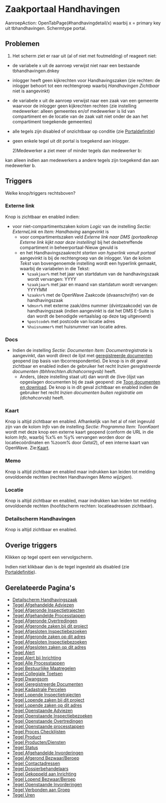 # Zaakportaal Handhavingen

AanroepAction: OpenTabPage(#handhavingdetail/x) waarbij x = primary key uit tbhandhavingen.
Schermtype portal.

## Problemen

1. Het scherm ziet er raar uit (al of niet met foutmelding) of reageert niet:

- de variabele x uit de aanroep verwijst niet naar een bestaande tbhandhavingen.dnkey
- inlogger heeft geen kijkrechten voor Handhavingszaken (zie rechten: de inlogger behoort tot een rechtengroep waarbij _Handhavingen Zichtbaar_ niet is aangevinkt)
- de variabele x uit de aanroep verwijst naar een zaak van een gemeente waarvoor de inlogger geen kijkrechten rechten (zie instelling medewerker: alleen gemeentes en/of medewerker is lid van compartiment en de locatie van de zaak valt niet onder de aan het compartiment toegekende gemeentes)
- alle tegels zijn disabled of onzichtbaar op conditie (zie [Portaldefinitie](/docs/instellen_inrichten/portaldefinitie.md))
- geen enkele tegel uit dit portal is toegekend aan inlogger.

  2)Medewerker a ziet meer of minder tegels dan medewerker b:

kan alleen indien aan medewerkers a andere tegels zijn toegekend dan aan medewerker b.

## Triggers

Welke knop/triggers rechtsboven?

### Externe link

Knop is zichtbaar en enabled indien:

- voor niet-compartimentszaken kolom _Logic_ van de instelling _Sectie: ExterneLink_ en _Item: Handhaving_ aangevinkt is
  - voor compartimentszaken veld _Externe link naar DMS (portaalknop Externe link kijkt naar deze instelling)_ bij het desbetreffende compartiment in beheerportaal-Nieuw gevuld is
  - en het Handhavingszaakrecht _starten van hyperlink vanuit portaal_ aangevinkt is bij de rechtengroep van de inlogger. Van de kolom _Tekst_ van bovengenoemde instelling wordt een hyperlink gemaakt, waarbij de variabelen in die Tekst:
    - `%zaakjaar%` met het jaar van startdatum van de handhavingszaak wordt vervangen: YYYY
    - `%zaakjaar%` met jaar en maand van startdatum wordt vervangen: YYYYMM
    - `%zaaknr%` met de OpenWave Zaakcode (dvaanschrijfnr) van de handhavingszaak
    - `%dmsnr%` met externe zaak/dms nummer (dvintzaakcode) van de handhavingszaak (indien aangevinkt is dat het DMS E-Suite is dan wordt de benodigde vertaalslag op deze tag uitgevoerd)
    - `%postcode%` met postcode van locatie adres
    - `%huisnummer%` met huisnummer van locatie adres.

### Docs

- Indien de instelling _Sectie: Documenten Item: Documentregistratie_ is aangevinkt, dan wordt direct de lijst met [geregistreerde documenten](/docs/probleemoplossing/module_overstijgende_schermen/geregistreerde_documenten.md) geopend (op basis van tbcorrespondentie). De knop is in dit geval zichtbaar en enabled indien de gebruiker het recht _Inzien geregistreerde documenten (tbhhrechten.dlchahcorregvsb)_ heeft.
  - Anders, (deze instelling staat uit) dan wordt de (live-)lijst van opgeslagen documenten bij de zaak geopend: zie [Toon documenten en download](/docs/probleemoplossing/programmablokken/toon_documenten_en_download.md). De knop is in dit geval zichtbaar en enabled indien de gebruiker het recht _Inzien documenten buiten registratie om (dlchahcorvsb)_ heeft.

### Kaart

Knop is altijd zichtbaar en enabled. Afhankelijk van het al of niet ingevuld zijn van de kolom _Info_ van de instelling _Sectie: Programma Item: ToonKaart_ wordt met deze knop een externe kaart geopend (conform de URL in die kolom _Info_, waarbij %x% en %y% vervangen worden door de locatiecoördinaten en %zoom% door _Getal2_), of een interne kaart van OpenWave. Zie:[Kaart](/docs/probleemoplossing/module_overstijgende_schermen/kaart.md).

### Memo

Knop is altijd zichtbaar en enabled maar indrukken kan leiden tot melding onvoldoende rechten (rechten Handhavingen _Memo wijzigen_).

### Locatie

Knop is altijd zichtbaar en enabled, maar indrukken kan leiden tot melding onvoldoende rechten (hoofdscherm rechten: locatieadressen zichtbaar).

### Detailscherm Handhavingen

Knop is altijd zichtbaar en enabled.

## Overige triggers

Klikken op tegel opent een vervolgscherm.

Indien niet klikbaar dan is de tegel ingesteld als disabled (zie
[Portaldefinitie](/docs/instellen_inrichten/portaldefinitie.md)).

## Gerelateerde Pagina's

- [Detailscherm Handhavingszaak](/docs/probleemoplossing/portalen_en_moduleschermen/zaakportaal_handhavingen/detailscherm_handhavingen.md)
- [Tegel Afgehandelde Adviezen](/docs/probleemoplossing/portalen_en_moduleschermen/zaakportaal_handhavingen/tegel_afgehandelde_adviezen.md)
- [Tegel Afgeronde Inspectietrajecten](/docs/probleemoplossing/portalen_en_moduleschermen/zaakportaal_handhavingen/tegel_afgehandelde_inspectietrajecten.md)
- [Tegel Afgehandelde Processtappen](/docs/probleemoplossing/portalen_en_moduleschermen/zaakportaal_handhavingen/tegel_afgehandelde_processtappen.md)
- [Tegel Afgeronde Overtredingen](/docs/probleemoplossing/portalen_en_moduleschermen/zaakportaal_handhavingen/tegel_afgeronde_issues.md)
- [Tegel Afgeronde zaken bij dit project](/docs/probleemoplossing/portalen_en_moduleschermen/zaakportaal_handhavingen/tegel_afgeronde_zaken_bij_dit_project.md)
- [Tegel Afgesloten Inspectiebezoeken](/docs/probleemoplossing/portalen_en_moduleschermen/zaakportaal_handhavingen/tegel_afgesloten_inspectiebezoeken.md)
- [Tegel Afgeronde zaken op dit adres](/docs/probleemoplossing/portalen_en_moduleschermen/zaakportaal_handhavingen/tegel_afgesloten_zaken_op_dit_adres.md)
- [Tegel Afgesloten Inspectiebezoeken](/docs/probleemoplossing/portalen_en_moduleschermen/zaakportaal_handhavingen/tegel_afgesloten_inspectiebezoeken.md)
- [Tegel Afgesloten zaken op dit adres](/docs/probleemoplossing/portalen_en_moduleschermen/zaakportaal_handhavingen/tegel_afgesloten_zaken_op_dit_adres.md)
- [Tegel Alert](/docs/probleemoplossing/portalen_en_moduleschermen/zaakportaal_handhavingen/tegel_alert.md)
- [Tegel Alert bij Inrichting](/docs/probleemoplossing/portalen_en_moduleschermen/zaakportaal_handhavingen/tegel_alert_bij_inrichting.md)
- [Tegel Alle Processtappen](/docs/probleemoplossing/portalen_en_moduleschermen/zaakportaal_handhavingen/tegel_alle_processtappen.md)
- [Tegel Bestuurlijke Maatregelen](/docs/probleemoplossing/portalen_en_moduleschermen/zaakportaal_handhavingen/tegel_bestuurlijke_maatregelen.md)
- [Tegel Collegiale Toetsen](/docs/probleemoplossing/portalen_en_moduleschermen/zaakportaal_handhavingen/tegel_collegiale_toetsen.md)
- [Tegel Dwangsom](/docs/probleemoplossing/portalen_en_moduleschermen/zaakportaal_handhavingen/tegel_dwangsom.md)
- [Tegel Geregistreerde Documenten](/docs/probleemoplossing/portalen_en_moduleschermen/zaakportaal_handhavingen/tegel_geregistreerde_documenten.md)
- [Tegel Kadastrale Percelen](/docs/probleemoplossing/portalen_en_moduleschermen/zaakportaal_handhavingen/tegel_kadastrale_percelen.md)
- [Tegel Lopende Inspectietrajecten](/docs/probleemoplossing/portalen_en_moduleschermen/zaakportaal_handhavingen/tegel_lopende_inspectietrajecten.md)
- [Tegel Lopende zaken bij dit project](/docs/probleemoplossing/portalen_en_moduleschermen/zaakportaal_handhavingen/tegel_lopende_zaken_bij_dit_project.md)
- [Tegel Lopende zaken op dit adres](/docs/probleemoplossing/portalen_en_moduleschermen/zaakportaal_handhavingen/tegel_lopende_zaken_op_dit_adres.md)
- [Tegel Openstaande Adviezen](/docs/probleemoplossing/portalen_en_moduleschermen/zaakportaal_handhavingen/tegel_openstaande_adviezen.md)
- [Tegel Openstaande Inspectiebezoeken](/docs/probleemoplossing/portalen_en_moduleschermen/zaakportaal_handhavingen/tegel_openstaande_inspectiebezoeken.md)
- [Tegel Openstaande Overtredingen](/docs/probleemoplossing/portalen_en_moduleschermen/zaakportaal_handhavingen/tegel_openstaande_issues.md)
- [Tegel Openstaande processtappen](/docs/probleemoplossing/portalen_en_moduleschermen/zaakportaal_handhavingen/tegel_openstaande_processtappen.md)
- [Tegel Proces Checklijsten](/docs/probleemoplossing/portalen_en_moduleschermen/zaakportaal_handhavingen/tegel_proces_checklijsten.md)
- [Tegel Product](/docs/probleemoplossing/portalen_en_moduleschermen/zaakportaal_handhavingen/tegel_product.md)
- [Tegel Producten/Diensten](/docs/probleemoplossing/portalen_en_moduleschermen/zaakportaal_handhavingen/tegel_producten_diensten.md)
- [Tegel Status](/docs/probleemoplossing/portalen_en_moduleschermen/zaakportaal_handhavingen/tegel_status.md)
- [Tegel Afgehandelde Invorderingen](/docs/probleemoplossing/portalen_en_moduleschermen/zaakportaal_handhavingen/tegel_tegel_afgehandelde_invorderingen.md)
- [Tegel Afgerond Bezwaar/Beroep](/docs/probleemoplossing/portalen_en_moduleschermen/zaakportaal_handhavingen/tegel_tegel_afgerond_bezwaar_beroep.md)
- [Tegel Contactadressen](/docs/probleemoplossing/portalen_en_moduleschermen/zaakportaal_handhavingen/tegel_tegel_contactadressen.md)
- [Tegel Dossierbehandelaars](/docs/probleemoplossing/portalen_en_moduleschermen/zaakportaal_handhavingen/tegel_tegel_dossierbehandelaars.md)
- [Tegel Gekoppeld aan Inrichting](/docs/probleemoplossing/portalen_en_moduleschermen/zaakportaal_handhavingen/tegel_tegel_gekoppeld_aan_inrichting.md)
- [Tegel Lopend Bezwaar/Beroep](/docs/probleemoplossing/portalen_en_moduleschermen/zaakportaal_handhavingen/tegel_tegel_lopend_bezwaar_beroep.md)
- [Tegel Openstaande Invorderingen](/docs/probleemoplossing/portalen_en_moduleschermen/zaakportaal_handhavingen/tegel_tegel_openstaande_invorderingen.md)
- [Tegel Verbonden aan Groep](/docs/probleemoplossing/portalen_en_moduleschermen/zaakportaal_handhavingen/tegel_tegel_verbonden_aan_groep.md)
- [Tegel Uren](/docs/probleemoplossing/portalen_en_moduleschermen/zaakportaal_handhavingen/tegel_uren.md)
